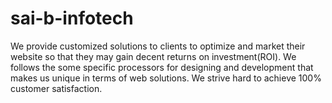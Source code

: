 # sai-b-infotech
We provide customized solutions to clients to optimize and market their website so that they may gain decent returns on investment(ROI). We follows the some specific processors for designing and development that makes us unique in terms of web solutions. We strive hard to achieve 100% customer satisfaction.
